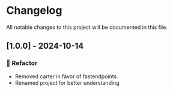 # Changelog

All notable changes to this project will be documented in this file.

## [1.0.0] - 2024-10-14

### 🚜 Refactor

- Removed carter in favor of fastendpoints
- Renamed project for better understanding

<!-- generated by git-cliff -->
